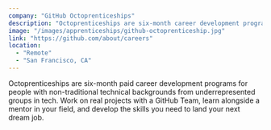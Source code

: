 ```yaml
---
company: "GitHub Octoprenticeships"
description: "Octoprenticeships are six-month career development programs for people with non-traditional technical backgrounds from underrepresented groups in tech."
image: "/images/apprenticeships/github-octoprenticeship.jpg"
link: "https://github.com/about/careers"
location:
  - "Remote"
  - "San Francisco, CA"
---
```


Octoprenticeships are six-month paid career development programs for people with non-traditional technical backgrounds from underrepresented groups in tech. Work on real projects with a GitHub Team, learn alongside a mentor in your field, and develop the skills you need to land your next dream job.
